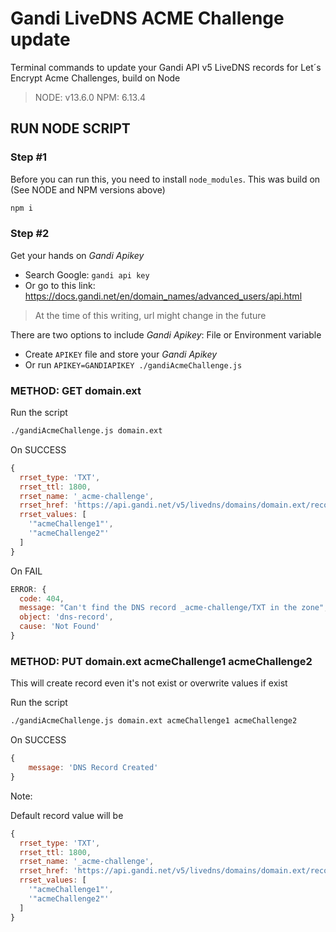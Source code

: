 # Gandi LiveDNS ACME Challenge update

Terminal commands to update your Gandi API v5 LiveDNS records for Let´s Encrypt Acme Challenges, build on Node

> NODE: v13.6.0
> NPM: 6.13.4

## RUN NODE SCRIPT

### Step #1

Before you can run this, you need to install `node_modules`.
This was build on (See NODE and NPM versions above)

```bash
npm i
```

### Step #2

Get your hands on _Gandi Apikey_

- Search Google: `gandi api key`
- Or go to this link: https://docs.gandi.net/en/domain_names/advanced_users/api.html

> At the time of this writing, url might change in the future

There are two options to include _Gandi Apikey_: File or Environment variable

- Create `APIKEY` file and store your _Gandi Apikey_
- Or run `APIKEY=GANDIAPIKEY ./gandiAcmeChallenge.js`

### METHOD: GET domain.ext

Run the script

```bash
./gandiAcmeChallenge.js domain.ext
```

On SUCCESS

```js
{
  rrset_type: 'TXT',
  rrset_ttl: 1800,
  rrset_name: '_acme-challenge',
  rrset_href: 'https://api.gandi.net/v5/livedns/domains/domain.ext/records/_acme-challenge/TXT',
  rrset_values: [
    '"acmeChallenge1"',
    '"acmeChallenge2"'
  ]
}
```

On FAIL

```js
ERROR: {
  code: 404,
  message: "Can't find the DNS record _acme-challenge/TXT in the zone",
  object: 'dns-record',
  cause: 'Not Found'
}
```

### METHOD: PUT domain.ext acmeChallenge1 acmeChallenge2

This will create record even it's not exist or overwrite values if exist

Run the script

```bash
./gandiAcmeChallenge.js domain.ext acmeChallenge1 acmeChallenge2
```

On SUCCESS

```js
{
	message: 'DNS Record Created'
}
```

Note:

Default record value will be

```js
{
  rrset_type: 'TXT',
  rrset_ttl: 1800,
  rrset_name: '_acme-challenge',
  rrset_href: 'https://api.gandi.net/v5/livedns/domains/domain.ext/records/_acme-challenge/TXT',
  rrset_values: [
    '"acmeChallenge1"',
    '"acmeChallenge2"'
  ]
}

```
